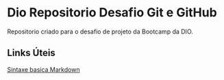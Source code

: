 # Dio Repositorio Desafio Git e GitHub 
Repositorio criado para o desafio de projeto da Bootcamp da DIO.

## Links Úteis
[Sintaxe basica Markdown](https://markdown.es/sintaxis-markdown/)
